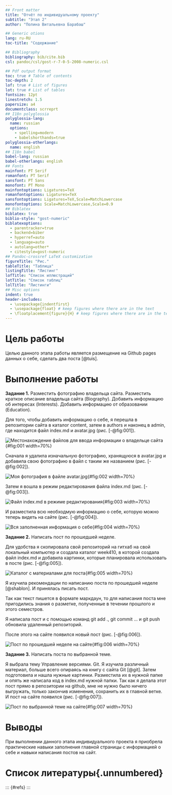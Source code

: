 ```yaml
---
## Front matter
title: "Отчёт по индивидуальному проекту"
subtitle: "Этап 2"
author: "Полина Витальевна Барабаш"

## Generic otions
lang: ru-RU
toc-title: "Содержание"

## Bibliography
bibliography: bib/cite.bib
csl: pandoc/csl/gost-r-7-0-5-2008-numeric.csl

## Pdf output format
toc: true # Table of contents
toc-depth: 2
lof: true # List of figures
lot: true # List of tables
fontsize: 12pt
linestretch: 1.5
papersize: a4
documentclass: scrreprt
## I18n polyglossia
polyglossia-lang:
  name: russian
  options:
	- spelling=modern
	- babelshorthands=true
polyglossia-otherlangs:
  name: english
## I18n babel
babel-lang: russian
babel-otherlangs: english
## Fonts
mainfont: PT Serif
romanfont: PT Serif
sansfont: PT Sans
monofont: PT Mono
mainfontoptions: Ligatures=TeX
romanfontoptions: Ligatures=TeX
sansfontoptions: Ligatures=TeX,Scale=MatchLowercase
monofontoptions: Scale=MatchLowercase,Scale=0.9
## Biblatex
biblatex: true
biblio-style: "gost-numeric"
biblatexoptions:
  - parentracker=true
  - backend=biber
  - hyperref=auto
  - language=auto
  - autolang=other*
  - citestyle=gost-numeric
## Pandoc-crossref LaTeX customization
figureTitle: "Рис."
tableTitle: "Таблица"
listingTitle: "Листинг"
lofTitle: "Список иллюстраций"
lotTitle: "Список таблиц"
lolTitle: "Листинги"
## Misc options
indent: true
header-includes:
  - \usepackage{indentfirst}
  - \usepackage{float} # keep figures where there are in the text
  - \floatplacement{figure}{H} # keep figures where there are in the text
---
```


# Цель работы

Целью данного этапа работы является размещение на Github pages данных о себе, сделать два поста [@tuis].


# Выполнение работы

**Задание 1.** Разместить фотографию владельца сайта. Разместить краткое описание владельца сайта (Biography). Добавить информацию об интересах (Interests). Добавить информацию от образовании (Education).

Для того, чтобы добавить информацию о себе, я перешла в репозитории сайта в каталог content, затем в authors и наконец в admin, где находится файл index.md и avatar.jpg (рис. [-@fig:001]).

![Местонахождение файлов для ввода информации о владельце сайта](image/fig001.png){#fig:001 width=70%}

Сначала я удалила изначальную фотографию, хранящуюся в avatar.jpg и добавила свою фотографию в файл с таким же названием (рис. [-@fig:002]).

![Моя фотография в файле avatar.jpg](image/fig002.png){#fig:002 width=70%}

Затем я вошла в режим редактирования файла index.md (рис. [-@fig:003]).

![Файл index.md в режиме редактирования](image/fig003.png){#fig:003 width=70%}

И разместила всю необходмую информацию о себе, которую можно теперь видеть на сайте (рис. [-@fig:004]).

![Вся заполненная информация о себе](image/fig004.png){#fig:004 width=70%}

**Задание 2.** Написать пост по прошедшей неделе.

Для удобства я скопировала свой репозиторий на гитхаб на свой локальный компьютер и создала каталог week410, в которой создала файл index.md и добавила картинки, которые планировала использовать в посте (рис. [-@fig:005]).

![Каталог с материалами для поста](image/fig005.png){#fig:005 width=70%}

Я изучила рекомендации по написанию поста по прошедшей неделе [@shablon]. И принялась писать пост.

Так как текст пишется в формате маркдаун, то для написания поста мне пригодились знания о разметке, полученные в течении прошлого и этого семестров. 

Я написала пост и с помощью команд git add ., git commit ... и git push обновила удаленный репозиторий.

После этого на сайте появился новый пост (рис. [-@fig:006]).

![Пост по прошедшей неделе на сайте](image/fig006.png){#fig:006 width=70%}

**Задание 3.** Написать поста по выбранной теме.

Я выбрала тему Управление версиями. Git. Я изучила различный материал, больше всего опираясь на книгу с сайта Git [@git]. Затем подготовила и нашла нужные картинки. Разместила их в нужной папке и опять же написала код в index.md нужной папки. Так как я делала этот пост прямо в репозитории на github, мне не нужно было ничего выгружать, только закончив изменения, сохранить их в главной ветке. И пост на сайте появился (рис. [-@fig:007]).

![Пост по выбранной теме на сайте](image/fig007.png){#fig:007 width=70%}



# Выводы

При выполнении данного этапа индивидуального проекта я приобрела практические навыки заполнения главной страницы с информацией о себе и навыки написания постов на сайт.

# Список литературы{.unnumbered}

::: {#refs}
:::




